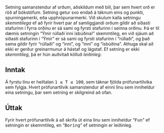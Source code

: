 
<p>Setning samanstendur af orðum, aðskildum með bili, þar sem hvert orð er röð af bókstöfum. Setning getur svo endað á táknum eins og punkti, spurningamerki, eða upphrópunarmerki. Við skulum kalla setningu <i>skemmtilega</i> ef að fyrir hvert par af samliggjandi orðum gildir að síðasti stafurinn í fyrra orðinu er sá sami og fyrsti stafurinn í seinna orðinu. Þá er til dæmis setningin &ldquo;Ýmir rúllaði inní ísbúðina!&rdquo; skemmtileg, en við sjáum að síðasti stafurinn í &ldquo;Ýmir&rdquo; er sá sami og fyrsti stafurinn í &ldquo;rúllaði&rdquo;, og það sama gildir fyrir &ldquo;rúllaði&rdquo; og &ldquo;inní&rdquo;, og &ldquo;inní&rdquo; og &ldquo;ísbúðina&rdquo;. Athuga skal að ekki er gerður greinarmunur á hástaf og lágstaf. Ef setning er ekki <i>skemmtileg</i>, þá er hún auðvitað kölluð <i>leiðinleg</i>.</p>

<h2>Inntak</h2>

<p>Á fyrstu línu er heiltalan <tt>1 &leq; T &leq; 100</tt>, sem táknar fjölda prófunartilvika sem fylgja. Hvert prófunartilvik samanstendur af einni línu sem inniheldur eina setningu, þar sem setning er skilgreind að ofan.</p>

<h2>Úttak</h2>

<p>Fyrir hvert prófunartilvik á að skrifa út eina línu sem inniheldur &ldquo;<tt>Fun</tt>&rdquo; ef setningin er skemmtileg, en &ldquo;<tt>Boring</tt>&rdquo; ef setningin er leiðinleg.</p>

